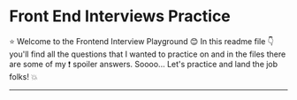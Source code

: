 # Front End Interviews Practice

:star: Welcome to the Frontend Interview Playground :blush:
In this readme file :point_down: you'll find all the questions that I wanted to practice on and in the files there are some of my :exclamation: spoiler answers.
Soooo... Let's practice and land the job folks! :boom:

---
